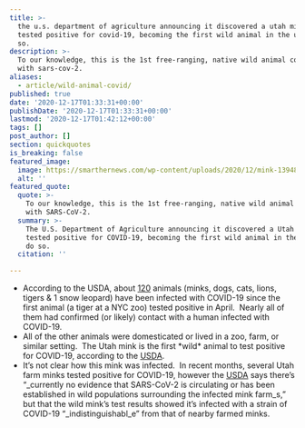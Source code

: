 ```yaml
---
title: >-
  the u.s. department of agriculture announcing it discovered a utah mink that
  tested positive for covid-19, becoming the first wild animal in the u.s. to do
  so.
description: >-
  To our knowledge, this is the 1st free-ranging, native wild animal confirmed
  with sars-cov-2.
aliases:
  - article/wild-animal-covid/
published: true
date: '2020-12-17T01:33:31+00:00'
publishDate: '2020-12-17T01:33:31+00:00'
lastmod: '2020-12-17T01:42:12+00:00'
tags: []
post_author: []
section: quickquotes
is_breaking: false
featured_image:
  image: https://smarthernews.com/wp-content/uploads/2020/12/mink-1394881_640.jpg
  alt: ''
featured_quote:
  quote: >-
    To our knowledge, this is the 1st free-ranging, native wild animal confirmed
    with SARS-CoV-2.
  summary: >-
    The U.S. Department of Agriculture announcing it discovered a Utah mink that
    tested positive for COVID-19, becoming the first wild animal in the U.S. to
    do so.
  citation: ''

---
```

*   According to the USDA, about [120](\"https://www.aphis.usda.gov/animal_health/one_health/downloads/sars-cov2-in-animals.pdf\") animals (minks, dogs, cats, lions, tigers & 1 snow leopard) have been infected with COVID-19 since the first animal (a tiger at a NYC zoo) tested positive in April.  Nearly all of them had confirmed (or likely) contact with a human infected with COVID-19.
*   All of the other animals were domesticated or lived in a zoo, farm, or similar setting.  The Utah mink is the first \*wild\* animal to test positive for COVID-19, according to the [USDA](\"https://promedmail.org/promed-post/?id=8015608\").
*   It’s not clear how this mink was infected.  In recent months, several Utah farm minks tested positive for COVID-19, however the [USDA](\"https://promedmail.org/promed-post/?id=8015608\") says there’s “_currently no evidence that SARS-CoV-2 is circulating or has been established in wild populations surrounding the infected mink farm_s,” but that the wild mink’s test results showed it’s infected with a strain of COVID-19 “_indistinguishabl_e” from that of nearby farmed minks.